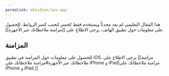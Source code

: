 ```yaml
---
permalink: obsidian/ios-app
---
```


هذا المقال التعليمي لم يعد محدثاً ويستخدم فقط كجسر لتجنب كسر الروابط. للحصول على معلومات حول تطبيق الهاتف، يرجى الاطلاع على [[مزامنة ملاحظاتك عبر الأجهزة]].

## المزامنة

للحصول على معلومات حول المزامنة في تطبيق iOS، يرجى الاطلاع على [[مزامنة ملاحظاتك عبر الأجهزة#مزامنة ملاحظاتك على iPhone و iPad|مزامنة ملاحظاتك على iPhone و iPad.]]
